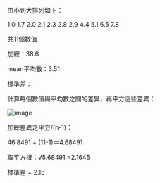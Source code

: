 由小到大排列如下：

1.0
1.7
2.0
2.1
2.3
2.8
2.9
4.4
5.1
6.5
7.8

共11個數值

加總：38.6

mean平均數：3.51

標準差：

計算每個數值與平均數之間的差異，再平方這些差異：

![image](https://github.com/user-attachments/assets/15fd2fde-9321-423e-856b-36ab228ac990)

加總差異之平方/(n-1)：

46.8491 ÷ (11-1)＝4.68491

取平方根：√5.68491 ≈2.1645

標準差 = 2.16 



